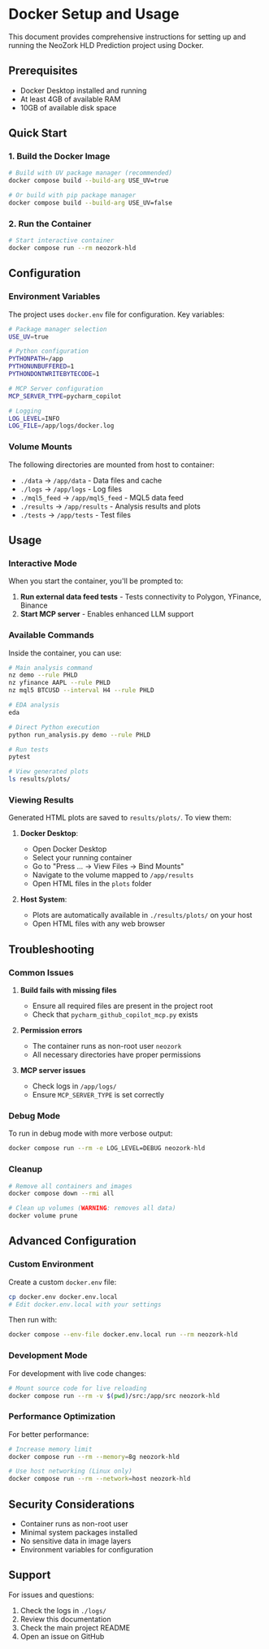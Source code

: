 # Docker Setup and Usage

This document provides comprehensive instructions for setting up and running the NeoZork HLD Prediction project using Docker.

## Prerequisites

- Docker Desktop installed and running
- At least 4GB of available RAM
- 10GB of available disk space

## Quick Start

### 1. Build the Docker Image

```bash
# Build with UV package manager (recommended)
docker compose build --build-arg USE_UV=true

# Or build with pip package manager
docker compose build --build-arg USE_UV=false
```

### 2. Run the Container

```bash
# Start interactive container
docker compose run --rm neozork-hld
```

## Configuration

### Environment Variables

The project uses `docker.env` file for configuration. Key variables:

```bash
# Package manager selection
USE_UV=true

# Python configuration
PYTHONPATH=/app
PYTHONUNBUFFERED=1
PYTHONDONTWRITEBYTECODE=1

# MCP Server configuration
MCP_SERVER_TYPE=pycharm_copilot

# Logging
LOG_LEVEL=INFO
LOG_FILE=/app/logs/docker.log
```

### Volume Mounts

The following directories are mounted from host to container:

- `./data` → `/app/data` - Data files and cache
- `./logs` → `/app/logs` - Log files
- `./mql5_feed` → `/app/mql5_feed` - MQL5 data feed
- `./results` → `/app/results` - Analysis results and plots
- `./tests` → `/app/tests` - Test files

## Usage

### Interactive Mode

When you start the container, you'll be prompted to:

1. **Run external data feed tests** - Tests connectivity to Polygon, YFinance, Binance
2. **Start MCP server** - Enables enhanced LLM support

### Available Commands

Inside the container, you can use:

```bash
# Main analysis command
nz demo --rule PHLD
nz yfinance AAPL --rule PHLD
nz mql5 BTCUSD --interval H4 --rule PHLD

# EDA analysis
eda

# Direct Python execution
python run_analysis.py demo --rule PHLD

# Run tests
pytest

# View generated plots
ls results/plots/
```

### Viewing Results

Generated HTML plots are saved to `results/plots/`. To view them:

1. **Docker Desktop**: 
   - Open Docker Desktop
   - Select your running container
   - Go to "Press ... → View Files → Bind Mounts"
   - Navigate to the volume mapped to `/app/results`
   - Open HTML files in the `plots` folder

2. **Host System**: 
   - Plots are automatically available in `./results/plots/` on your host
   - Open HTML files with any web browser

## Troubleshooting

### Common Issues

1. **Build fails with missing files**
   - Ensure all required files are present in the project root
   - Check that `pycharm_github_copilot_mcp.py` exists

2. **Permission errors**
   - The container runs as non-root user `neozork`
   - All necessary directories have proper permissions

3. **MCP server issues**
   - Check logs in `/app/logs/`
   - Ensure `MCP_SERVER_TYPE` is set correctly

### Debug Mode

To run in debug mode with more verbose output:

```bash
docker compose run --rm -e LOG_LEVEL=DEBUG neozork-hld
```

### Cleanup

```bash
# Remove all containers and images
docker compose down --rmi all

# Clean up volumes (WARNING: removes all data)
docker volume prune
```

## Advanced Configuration

### Custom Environment

Create a custom `docker.env` file:

```bash
cp docker.env docker.env.local
# Edit docker.env.local with your settings
```

Then run with:

```bash
docker compose --env-file docker.env.local run --rm neozork-hld
```

### Development Mode

For development with live code changes:

```bash
# Mount source code for live reloading
docker compose run --rm -v $(pwd)/src:/app/src neozork-hld
```

### Performance Optimization

For better performance:

```bash
# Increase memory limit
docker compose run --rm --memory=8g neozork-hld

# Use host networking (Linux only)
docker compose run --rm --network=host neozork-hld
```

## Security Considerations

- Container runs as non-root user
- Minimal system packages installed
- No sensitive data in image layers
- Environment variables for configuration

## Support

For issues and questions:

1. Check the logs in `./logs/`
2. Review this documentation
3. Check the main project README
4. Open an issue on GitHub 